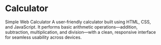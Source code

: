 # Calculator
Simple Web Calculator A user-friendly calculator built using HTML, CSS, and JavaScript. It performs basic arithmetic operations—addition, subtraction, multiplication, and division—with a clean, responsive interface for seamless usability across devices.
